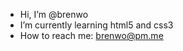- Hi, I’m @brenwo
- I’m currently learning html5 and css3
- How to reach me: brenwo@pm.me

<!---
brenwo/brenwo is a ✨ special ✨ repository because its `README.md` (this file) appears on your GitHub profile.
You can click the Preview link to take a look at your changes.
--->
